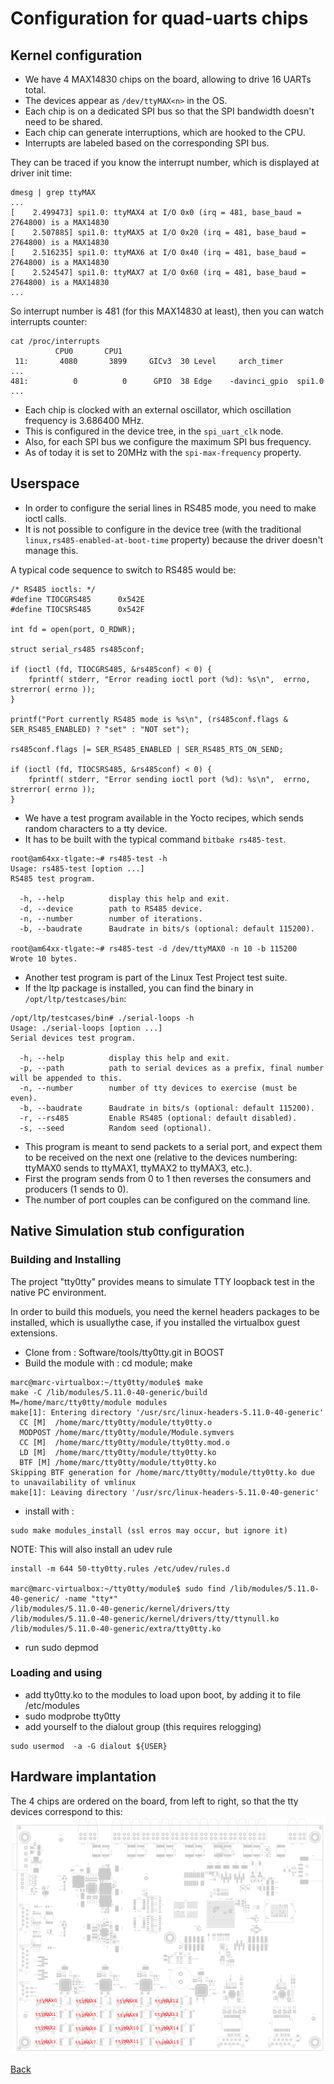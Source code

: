# Configuration for quad-uarts chips

## Kernel configuration

* We have 4 MAX14830 chips on the board, allowing to drive 16 UARTs total.
* The devices appear as `/dev/ttyMAX<n>` in the OS.
* Each chip is on a dedicated SPI bus so that the SPI bandwidth doesn't need to be shared.
* Each chip can generate interruptions, which are hooked to the CPU.
* Interrupts are labeled based on the corresponding SPI bus.

They can be traced if you know the interrupt number, which is displayed at driver init time:

```
dmesg | grep ttyMAX
...
[    2.499473] spi1.0: ttyMAX4 at I/O 0x0 (irq = 481, base_baud = 2764800) is a MAX14830
[    2.507885] spi1.0: ttyMAX5 at I/O 0x20 (irq = 481, base_baud = 2764800) is a MAX14830
[    2.516235] spi1.0: ttyMAX6 at I/O 0x40 (irq = 481, base_baud = 2764800) is a MAX14830
[    2.524547] spi1.0: ttyMAX7 at I/O 0x60 (irq = 481, base_baud = 2764800) is a MAX14830
...
```

So interrupt number is 481 (for this MAX14830 at least), then you can watch interrupts counter:

```
cat /proc/interrupts
          CPU0       CPU1
 11:       4080       3899     GICv3  30 Level     arch_timer
...
481:          0          0      GPIO  38 Edge    -davinci_gpio  spi1.0
...
```

* Each chip is clocked with an external oscillator, which oscillation frequency is 3.686400 MHz.
* This is configured in the device tree, in the `spi_uart_clk` node.
* Also, for each SPI bus we configure the maximum SPI bus frequency.
* As of today it is set to 20MHz with the `spi-max-frequency` property.

## Userspace

* In order to configure the serial lines in RS485 mode, you need to make ioctl calls.
* It is not possible to configure in the device tree (with the traditional `linux,rs485-enabled-at-boot-time` property) because the driver doesn't manage this.

A typical code sequence to switch to RS485 would be:

```
/* RS485 ioctls: */
#define TIOCGRS485      0x542E
#define TIOCSRS485      0x542F

int fd = open(port, O_RDWR);

struct serial_rs485 rs485conf;

if (ioctl (fd, TIOCGRS485, &rs485conf) < 0) {
	fprintf( stderr, "Error reading ioctl port (%d): %s\n",  errno, strerror( errno ));
}

printf("Port currently RS485 mode is %s\n", (rs485conf.flags & SER_RS485_ENABLED) ? "set" : "NOT set");

rs485conf.flags |= SER_RS485_ENABLED | SER_RS485_RTS_ON_SEND;

if (ioctl (fd, TIOCSRS485, &rs485conf) < 0) {
	fprintf( stderr, "Error sending ioctl port (%d): %s\n",  errno, strerror( errno ));
}
```

* We have a test program available in the Yocto recipes, which sends random characters to a tty device.
* It has to be built with the typical command `bitbake rs485-test`.

```
root@am64xx-tlgate:~# rs485-test -h
Usage: rs485-test [option ...]
RS485 test program.

  -h, --help          display this help and exit.
  -d, --device        path to RS485 device.
  -n, --number        number of iterations.
  -b, --baudrate      Baudrate in bits/s (optional: default 115200).

root@am64xx-tlgate:~# rs485-test -d /dev/ttyMAX0 -n 10 -b 115200
Wrote 10 bytes.
```

* Another test program is part of the Linux Test Project test suite.
* If the ltp package is installed, you can find the binary in `/opt/ltp/testcases/bin`:

```
/opt/ltp/testcases/bin# ./serial-loops -h
Usage: ./serial-loops [option ...]
Serial devices test program.

  -h, --help          display this help and exit.
  -p, --path          path to serial devices as a prefix, final number will be appended to this.
  -n, --number        number of tty devices to exercise (must be even).
  -b, --baudrate      Baudrate in bits/s (optional: default 115200).
  -r, --rs485         Enable RS485 (optional: default disabled).
  -s, --seed          Random seed (optional).
```

* This program is meant to send packets to a serial port, and expect them to be received on the next one (relative to the devices numbering: ttyMAX0 sends to ttyMAX1, ttyMAX2 to ttyMAX3, etc.).
* First the program sends from 0 to 1 then reverses the consumers and producers (1 sends to 0).
* The number of port couples can be configured on the command line.

## Native Simulation stub configuration

### Building and Installing

The project "tty0tty" provides means to simulate TTY loopback test in the native PC environment.

In order to build this moduels, you need the kernel headers packages to be installed, which is usuallythe case, if you installed the virtualbox guest extensions. 

* Clone from : Software/tools/tty0tty.git in BOOST
* Build the module with : cd module; make

```
marc@marc-virtualbox:~/tty0tty/module$ make 
make -C /lib/modules/5.11.0-40-generic/build M=/home/marc/tty0tty/module modules
make[1]: Entering directory '/usr/src/linux-headers-5.11.0-40-generic'
  CC [M]  /home/marc/tty0tty/module/tty0tty.o
  MODPOST /home/marc/tty0tty/module/Module.symvers
  CC [M]  /home/marc/tty0tty/module/tty0tty.mod.o
  LD [M]  /home/marc/tty0tty/module/tty0tty.ko
  BTF [M] /home/marc/tty0tty/module/tty0tty.ko
Skipping BTF generation for /home/marc/tty0tty/module/tty0tty.ko due to unavailability of vmlinux
make[1]: Leaving directory '/usr/src/linux-headers-5.11.0-40-generic'
```

* install with :

```
sudo make modules_install (ssl erros may occur, but ignore it)
```

NOTE: This will also install an udev rule

```
install -m 644 50-tty0tty.rules /etc/udev/rules.d

marc@marc-virtualbox:~/tty0tty/module$ sudo find /lib/modules/5.11.0-40-generic/ -name "tty*"
/lib/modules/5.11.0-40-generic/kernel/drivers/tty
/lib/modules/5.11.0-40-generic/kernel/drivers/tty/ttynull.ko
/lib/modules/5.11.0-40-generic/extra/tty0tty.ko
```

* run sudo depmod

### Loading and using

* add tty0tty.ko to the modules to load upon boot, by adding it to file /etc/modules
* sudo modprobe tty0tty
* add yourself to the dialout group (this requires relogging)

```
sudo usermod  -a -G dialout ${USER}
```

## Hardware implantation

The 4 chips are ordered on the board, from left to right, so that the tty devices correspond to this:
![uarts-implantation](uarts-implantation.png)

[Back](toc.md)
